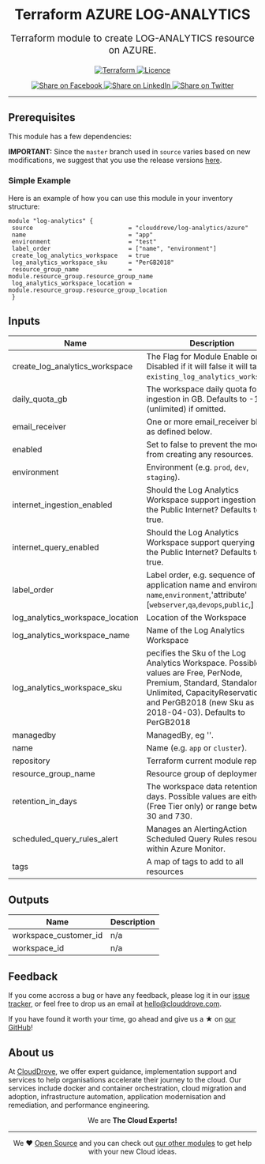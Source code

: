 <!-- This file was automatically generated by the `geine`. Make all changes to `README.yaml` and run `make readme` to rebuild this file. -->


<h1 align="center">
    Terraform AZURE LOG-ANALYTICS
</h1>

<p align="center" style="font-size: 1.2rem;"> 
    Terraform module to create LOG-ANALYTICS resource on AZURE.
     </p>

<p align="center">

<a href="https://www.terraform.io">
  <img src="https://img.shields.io/badge/Terraform-v1.1.7-green" alt="Terraform">
</a>
<a href="LICENSE.md">
  <img src="https://img.shields.io/badge/License-APACHE-blue.svg" alt="Licence">
</a>


</p>
<p align="center">

<a href='https://facebook.com/sharer/sharer.php?u=https://github.com/clouddrove/terraform-azure-log-analytics'>
  <img title="Share on Facebook" src="https://user-images.githubusercontent.com/50652676/62817743-4f64cb80-bb59-11e9-90c7-b057252ded50.png" />
</a>
<a href='https://www.linkedin.com/shareArticle?mini=true&title=Terraform+AZURE+LOG-ANALYTICS&url=https://github.com/clouddrove/terraform-azure-log-analytics'>
  <img title="Share on LinkedIn" src="https://user-images.githubusercontent.com/50652676/62817742-4e339e80-bb59-11e9-87b9-a1f68cae1049.png" />
</a>
<a href='https://twitter.com/intent/tweet/?text=Terraform+AZURE+LOG-ANALYTICS&url=https://github.com/clouddrove/terraform-azure-log-analytics'>
  <img title="Share on Twitter" src="https://user-images.githubusercontent.com/50652676/62817740-4c69db00-bb59-11e9-8a79-3580fbbf6d5c.png" />
</a>

</p>
<hr>





## Prerequisites

This module has a few dependencies: 








**IMPORTANT:** Since the `master` branch used in `source` varies based on new modifications, we suggest that you use the release versions [here](https://github.com/clouddrove/terraform-azure-log-analytics/releases).


### Simple Example
Here is an example of how you can use this module in your inventory structure:
```hcl
module "log-analytics" {
 source                           = "clouddrove/log-analytics/azure"
 name                             = "app"
 environment                      = "test"
 label_order                      = ["name", "environment"]
 create_log_analytics_workspace   = true
 log_analytics_workspace_sku      = "PerGB2018"
 resource_group_name              = module.resource_group.resource_group_name
 log_analytics_workspace_location = module.resource_group.resource_group_location
 }
  ```






## Inputs

| Name | Description | Type | Default | Required |
|------|-------------|------|---------|:--------:|
| create\_log\_analytics\_workspace | The Flag for Module Enable or Disabled if it will false it will take `existing_log_analytics_workspace`. | `bool` | `false` | no |
| daily\_quota\_gb | The workspace daily quota for ingestion in GB. Defaults to -1 (unlimited) if omitted. | `string` | `"-1"` | no |
| email\_receiver | One or more email\_receiver blocks as defined below. | `list(any)` | `[]` | no |
| enabled | Set to false to prevent the module from creating any resources. | `bool` | `true` | no |
| environment | Environment (e.g. `prod`, `dev`, `staging`). | `string` | `""` | no |
| internet\_ingestion\_enabled | Should the Log Analytics Workspace support ingestion over the Public Internet? Defaults to true. | `bool` | `true` | no |
| internet\_query\_enabled | Should the Log Analytics Workspace support querying over the Public Internet? Defaults to true. | `bool` | `true` | no |
| label\_order | Label order, e.g. sequence of application name and environment `name`,`environment`,'attribute' [`webserver`,`qa`,`devops`,`public`,] . | `list(any)` | `[]` | no |
| log\_analytics\_workspace\_location | Location of the Workspace | `string` | `"West Us"` | no |
| log\_analytics\_workspace\_name | Name of the Log Analytics Workspace | `string` | `"loganalytics"` | no |
| log\_analytics\_workspace\_sku | pecifies the Sku of the Log Analytics Workspace. Possible values are Free, PerNode, Premium, Standard, Standalone, Unlimited, CapacityReservation, and PerGB2018 (new Sku as of 2018-04-03). Defaults to PerGB2018 | `string` | `"PerGB2018"` | no |
| managedby | ManagedBy, eg ''. | `string` | `""` | no |
| name | Name  (e.g. `app` or `cluster`). | `string` | `""` | no |
| repository | Terraform current module repo | `string` | `""` | no |
| resource\_group\_name | Resource group of deployment | `string` | `""` | no |
| retention\_in\_days | The workspace data retention in days. Possible values are either 7 (Free Tier only) or range between 30 and 730. | `number` | `null` | no |
| scheduled\_query\_rules\_alert | Manages an AlertingAction Scheduled Query Rules resource within Azure Monitor. | `any` | `{}` | no |
| tags | A map of tags to add to all resources | `map(string)` | `{}` | no |

## Outputs

| Name | Description |
|------|-------------|
| workspace\_customer\_id | n/a |
| workspace\_id | n/a |






## Feedback 
If you come accross a bug or have any feedback, please log it in our [issue tracker](https://github.com/clouddrove/terraform-azure-log-analytics/issues), or feel free to drop us an email at [hello@clouddrove.com](mailto:hello@clouddrove.com).

If you have found it worth your time, go ahead and give us a ★ on [our GitHub](https://github.com/clouddrove/terraform-azure-log-analytics)!

## About us

At [CloudDrove][website], we offer expert guidance, implementation support and services to help organisations accelerate their journey to the cloud. Our services include docker and container orchestration, cloud migration and adoption, infrastructure automation, application modernisation and remediation, and performance engineering.

<p align="center">We are <b> The Cloud Experts!</b></p>
<hr />
<p align="center">We ❤️  <a href="https://github.com/clouddrove">Open Source</a> and you can check out <a href="https://github.com/clouddrove">our other modules</a> to get help with your new Cloud ideas.</p>

  [website]: https://clouddrove.com
  [github]: https://github.com/clouddrove
  [linkedin]: https://cpco.io/linkedin
  [twitter]: https://twitter.com/clouddrove/
  [email]: https://clouddrove.com/contact-us.html
  [terraform_modules]: https://github.com/clouddrove?utf8=%E2%9C%93&q=terraform-&type=&language=
